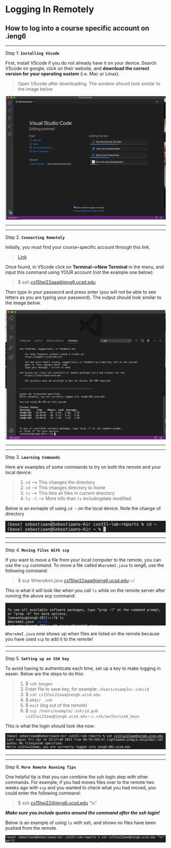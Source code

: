 # Logging In Remotely
## How to log into a course specific account on .ieng6
---

Step 1:  **`Installing VScode`**

First, install VScode if you do not already have it on your device. Search VScode on google, click on their website, and **download the correct version for your operating sustem** (i.e. Mac or Linux).

>Open VScode after downloading. The window should look similar to the image below

![Image](VScodeHome.png)

---
---

Step 2. **`Connecting Remotely`**

Initially, you must find your course-specific account through this link.

>[Link](https://sdacs.ucsd.edu/~icc/index.php)

Once found, in VScode click on **Terminal-->New Terminal** in the menu, and input this command using YOUR account (not the example one below).

>$ ssh cs15lwi22aaa@ieng6.ucsd.edu

Then type in your password and press enter (you will not be able to see letters as you are typing your password). The output should look similar to the image below.

![Image](SshConnection.png)

---
---

Step 3. **`Learning Commands`**

Here are examples of some commands to try on both the remote and your local device:

> 1. `cd` --> This changes the directory
> 2. `cd` --> This changes directory to home
> 3. `ls` --> This lists all files in current directory
> 4. `ls -l` --> More info than `ls` includingdate modified

Below is an exmaple of using `cd ~` on the local device. Note the change of directory

![Image](cdExample.png)

---
---

Step 4. **`Moving Files With scp`**

If you want to move a file from your local computer to the remote, you can use the `scp` command. To move a file called `WhereAmI.java` to ieng6, use the following command:

>$ scp WhereAmI.java cs15lwi22aaa@ieng6.ucsd.edu:~/

This is what it will look like when you call `ls` while on the remote server after running the above scp command:

![Image](scpExample.png)

`WhereAmI.java` now shows up when files are listed on the remote because you have used `scp` to add it to the remote!

---
---

Step 5. **`Setting up an SSH key`**

To avoid having to authenticate each time, set up a key to make logging in easier. Below are the steps to do this:

>1. $ `ssh-keygen`
>2. Enter file to save key, for example: `/Users/example/.ssh/id`
>3. $ `ssh cs15lwi22aaa@ieng6.ucsd.edu`
>4. $ `mkdir .ssh`
>5. $ `exit` (log out of the remote)
>6. $ `scp /Users/example/.ssh/id.pub cs15lwi22aaa@ieng6.ucsd.edu:~/.ssh/authorized_keys`

This is what the login should look like now:

![Image](keyExample.png)

---
---

Step 6. **`More Remote Running Tips`**

One helpful tip is that you can combine the ssh login step with other commands. For example, if you had moves files over to the remote two weeks ago with `scp` and you wanted to check what you had moved, you could enter the following command:

>$ ssh cs15lwi22@ieng6.ucsd.edu "ls"

***Make sure you include quotes around the command after the ssh login!***

Below is an example of using `ls` with ssh, and shows no files have been pushed from the remote.

![Image](Command.png)

